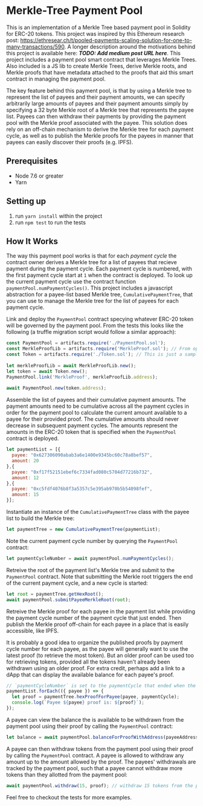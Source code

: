 # Merkle-Tree Payment Pool

This is an implementation of a Merkle Tree based payment pool in Solidity for ERC-20 tokens. This project was inspired by this Ethereum research post: https://ethresear.ch/t/pooled-payments-scaling-solution-for-one-to-many-transactions/590. A longer description around the motivations behind this project is available here: ***TODO: Add medium post URL here***. This project includes a payment pool smart contract that leverages Merkle Trees. Also included is a JS lib to create Merkle Trees, derive Merkle roots, and Merkle proofs that have metadata attached to the proofs that aid this smart contract in managing the payment pool. 

The key feature behind this payment pool, is that by using a Merkle tree to represent the list of payees and their payment amounts, we can specify arbitrarily large amounts of payees and their payment amounts simply by specifying a 32 byte Merkle root of a Merkle tree that represents the payee list. Payees can then withdraw their payments by providing the payment pool with the Merkle proof associated with the payee. This solution does rely on an off-chain mechanism to derive the Merkle tree for each payment cycle, as well as to publish the Merkle proofs for the payees in manner that payees can easily discover their proofs (e.g. IPFS).

## Prerequisites
* Node 7.6 or greater
* Yarn

## Setting up
1. run `yarn install` within the project
2. run `npm test` to run the tests

## How It Works
The way this payment pool works is that for each *payment cycle* the contract owner derives a Merkle tree for a list of payees that recieve payment during the payment cycle. Each payment cycle is numbered, with the first payment cycle start at `1` when the contract is deployed. To look up the current payment cycle use the contract function `paymentPool.numPaymentCycles()`. This project includes a javascript abstraction for a payee-list based Merkle tree, `CumulativePaymentTree`, that you can use to manage the Merkle tree for the list of payees for each payment cycle. 

Link and deploy the `PaymentPool` contract specying whatever ERC-20 token will be governed by the payment pool. From the tests this looks like the following (a truffle migration script would follow a similar approach):
```js
const PaymentPool = artifacts.require('./PaymentPool.sol');
const MerkleProofLib = artifacts.require('MerkleProof.sol'); // From open zeppelin
const Token = artifacts.require('./Token.sol'); // This is just a sample ERC-20 token
 
let merkleProofLib = await MerkleProofLib.new();
let token = await Token.new();
PaymentPool.link('MerkleProof', merkleProofLib.address);
   
await PaymentPool.new(token.address);
```

Assemble the list of payees and their cumulative payment amounts. The payment amounts need to be cumulative across all the payment cycles in order for the payment pool to calculate the current amount available to a payee for their provided proof. The cumulative amounts should never decrease in subsequent payment cycles. The amounts represent the amounts in the ERC-20 token that is specified when the `PaymentPool` contract is deployed.

```js
let paymentList = [{
  payee: "0x627306090abab3a6e1400e9345bc60c78a8bef57",
  amount: 20
},{
  payee: "0xf17f52151ebef6c7334fad080c5704d77216b732",
  amount: 12
},{
  payee: "0xc5fdf4076b8f3a5357c5e395ab970b5b54098fef",
  amount: 15
}];
```


Instantiate an instance of the `CumulativePaymentTree` class with the payee list to build the Merkle tree:
```js
let paymentTree = new CumulativePaymentTree(paymentList);
```


Note the current payment cycle number by querying the `PaymentPool` contract:
```js
let paymentCycleNumber = await paymentPool.numPaymentCycles();
```


Retreive the root of the payment list's Merkle tree and submit to the `PaymentPool` contract. Note that submitting the Merkle root triggers the end of the current payment cycle, and a new cycle is started:
```js
let root = paymentTree.getHexRoot();
await paymentPool.submitPayeeMerkleRoot(root);
```


Retreive the Merkle proof for each payee in the payment list while providing the payment cycle number of the payment cycle that just ended. Then publish the Merkle proof off-chain for each payee in a place that is easily accessible, like IPFS.

It is probably a good idea to organize the published proofs by payment cycle number for each payee, as the payee will generally want to use the latest proof (to retrieve the most token). But an older proof can be used too for retrieving tokens, provided all the tokens haven't already been withdrawn using an older proof. For extra credit, perhaps add a link to a dApp that can display the available balance for each payee's proof. 

```js
// `paymentCycleNumber` is set to the paymentCycle that ended when the root was submitted
paymentList.forEach(({ payee }) => {
  let proof = paymentTree.hexProofForPayee(payee, paymentCycle);
  console.log(`Payee ${payee} proof is: ${proof}`);
});
```


A payee can view the balance the is available to be withdrawn from the payment pool using their proof by calling the `PaymentPool` contract:
```js
let balance = await paymentPool.balanceForProofWithAddress(payeeAddress, proof);
```


A payee can then withdraw tokens from the payment pool using their proof by calling the `PaymentPool` contract. A payee is allowed to withdraw any amount up to the amount allowed by the proof. The payees' withdrawals are tracked by the payment pool, such that a payee cannot withdraw more tokens than they allotted from the payment pool:
```js
await paymentPool.withdraw(15, proof); // withdraw 15 tokens from the payment pool
```


Feel free to checkout the tests for more examples.
